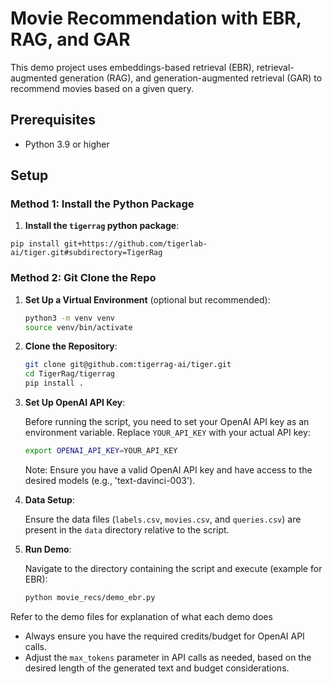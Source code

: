# Movie Recommendation with EBR, RAG, and GAR

This demo project uses embeddings-based retrieval (EBR), retrieval-augmented generation (RAG), and generation-augmented retrieval (GAR) to recommend movies based on a given query.

## Prerequisites

- Python 3.9 or higher

## Setup

### Method 1: Install the Python Package

1. **Install the `tigerrag` python package**:

```
pip install git+https://github.com/tigerlab-ai/tiger.git#subdirectory=TigerRag
```

### Method 2: Git Clone the Repo

1. **Set Up a Virtual Environment** (optional but recommended):

   ```bash
   python3 -m venv venv
   source venv/bin/activate
   ```

2. **Clone the Repository**:

   ```bash
   git clone git@github.com:tigerrag-ai/tiger.git
   cd TigerRag/tigerrag
   pip install .
   ```

3. **Set Up OpenAI API Key**:

   Before running the script, you need to set your OpenAI API key as an environment variable. Replace `YOUR_API_KEY` with your actual API key:

   ```bash
   export OPENAI_API_KEY=YOUR_API_KEY
   ```

   Note: Ensure you have a valid OpenAI API key and have access to the desired models (e.g., 'text-davinci-003').

4. **Data Setup**:

   Ensure the data files (`labels.csv`, `movies.csv`, and `queries.csv`) are present in the `data` directory relative to the script.

5. **Run Demo**:

   Navigate to the directory containing the script and execute (example for EBR):

   ```bash
   python movie_recs/demo_ebr.py
   ```

Refer to the demo files for explanation of what each demo does

- Always ensure you have the required credits/budget for OpenAI API calls.
- Adjust the `max_tokens` parameter in API calls as needed, based on the desired length of the generated text and budget considerations.
